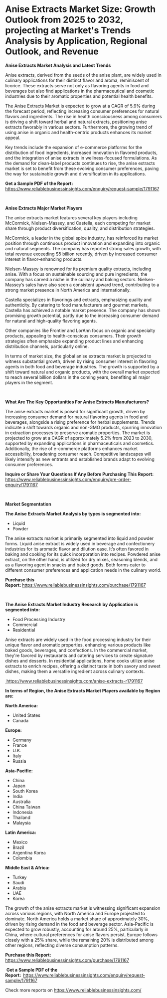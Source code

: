<p><h1>Anise Extracts Market Size: Growth Outlook from 2025 to 2032, projecting at Market's Trends Analysis by Application, Regional Outlook, and Revenue</h1></p><p><strong>Anise Extracts Market Analysis and Latest Trends</strong></p>
<p><p>Anise extracts, derived from the seeds of the anise plant, are widely used in culinary applications for their distinct flavor and aroma, reminiscent of licorice. These extracts serve not only as flavoring agents in food and beverages but also find applications in the pharmaceutical and cosmetic industries due to their aromatic properties and potential health benefits.</p><p>The Anise Extracts Market is expected to grow at a CAGR of 5.9% during the forecast period, reflecting increasing consumer preferences for natural flavors and ingredients. The rise in health consciousness among consumers is driving a shift toward herbal and natural extracts, positioning anise extracts favorably in various sectors. Furthermore, the growing trend of using anise in organic and health-centric products enhances its market appeal.</p><p>Key trends include the expansion of e-commerce platforms for the distribution of food ingredients, increased innovation in flavored products, and the integration of anise extracts in wellness-focused formulations. As the demand for clean-label products continues to rise, the anise extracts market is set to benefit from these evolving consumer preferences, paving the way for sustainable growth and diversification in its applications.</p></p>
<p><strong>Get a Sample PDF of the Report:&nbsp;</strong> <a href="https://www.reliablebusinessinsights.com/enquiry/request-sample/1791167?utm_campaign=2448&utm_medium=2&utm_source=Github&utm_content=ia&utm_term=14022025&utm_id=anise-extracts">https://www.reliablebusinessinsights.com/enquiry/request-sample/1791167</a></p>
<p>&nbsp;</p>
<p><strong>Anise Extracts Major Market Players</strong></p>
<p><p>The anise extracts market features several key players including McCormick, Nielsen-Massey, and Castella, each competing for market share through product diversification, quality, and distribution strategies. </p><p>McCormick, a leader in the global spice industry, has reinforced its market position through continuous product innovation and expanding into organic and natural segments. The company has reported strong sales growth, with total revenue exceeding $5 billion recently, driven by increased consumer interest in flavor-enhancing products.</p><p>Nielsen-Massey is renowned for its premium quality extracts, including anise. With a focus on sustainable sourcing and pure ingredients, the company has carved a niche in the culinary and baking sectors. Nielsen-Massey’s sales have also seen a consistent upward trend, contributing to a strong market presence in North America and internationally.</p><p>Castella specializes in flavorings and extracts, emphasizing quality and authenticity. By catering to food manufacturers and gourmet markets, Castella has achieved a notable market presence. The company has shown promising growth potential, partly due to the increasing consumer demand for natural and high-quality flavoring agents.</p><p>Other companies like Frontier and LorAnn focus on organic and specialty products, appealing to health-conscious consumers. Their growth strategies often emphasize expanding product lines and enhancing distribution channels, particularly online. </p><p>In terms of market size, the global anise extracts market is projected to witness substantial growth, driven by rising consumer interest in flavoring agents in both food and beverage industries. The growth is supported by a shift toward natural and organic products, with the overall market expected to reach several billion dollars in the coming years, benefiting all major players in the segment.</p></p>
<p>&nbsp;</p>
<p><strong>What Are The Key Opportunities For Anise Extracts Manufacturers?</strong></p>
<p><p>The anise extracts market is poised for significant growth, driven by increasing consumer demand for natural flavoring agents in food and beverages, alongside a rising preference for herbal supplements. Trends indicate a shift towards organic and non-GMO products, spurring innovation in extraction processes to preserve aromatic properties. The market is projected to grow at a CAGR of approximately 5.2% from 2023 to 2030, supported by expanding applications in pharmaceuticals and cosmetics. Additionally, the rise of e-commerce platforms enhances market accessibility, broadening consumer reach. Competitive landscapes will likely intensify as new entrants and established brands adapt to evolving consumer preferences.</p></p>
<p><strong>Inquire or Share Your Questions If Any Before Purchasing This Report:</strong> <a href="https://www.reliablebusinessinsights.com/enquiry/pre-order-enquiry/1791167?utm_campaign=2448&utm_medium=2&utm_source=Github&utm_content=ia&utm_term=14022025&utm_id=anise-extracts">https://www.reliablebusinessinsights.com/enquiry/pre-order-enquiry/1791167</a></p>
<p>&nbsp;</p>
<p><strong>Market Segmentation</strong></p>
<p><strong>The Anise Extracts Market Analysis by types is segmented into:</strong></p>
<p><ul><li>Liquid</li><li>Powder</li></ul></p>
<p><p>The anise extracts market is primarily segmented into liquid and powder forms. Liquid anise extract is widely used in beverage and confectionery industries for its aromatic flavor and dilution ease. It’s often favored in baking and cooking for its quick incorporation into recipes. Powdered anise extract, on the other hand, is utilized for dry mixes, seasoning blends, and as a flavoring agent in snacks and baked goods. Both forms cater to different consumer preferences and application needs in the culinary world.</p></p>
<p><strong>Purchase this Report:&nbsp;</strong><a href="https://www.reliablebusinessinsights.com/purchase/1791167?utm_campaign=2448&utm_medium=2&utm_source=Github&utm_content=ia&utm_term=14022025&utm_id=anise-extracts">https://www.reliablebusinessinsights.com/purchase/1791167</a></p>
<p>&nbsp;</p>
<p><strong>The Anise Extracts Market Industry Research by Application is segmented into:</strong></p>
<p><ul><li>Food Processing Industry</li><li>Commercial</li><li>Residential</li></ul></p>
<p><p>Anise extracts are widely used in the food processing industry for their unique flavor and aromatic properties, enhancing various products like baked goods, beverages, and confections. In the commercial market, they're favored by restaurants and catering services to create signature dishes and desserts. In residential applications, home cooks utilize anise extracts to enrich recipes, offering a distinct taste in both savory and sweet dishes, making them a versatile ingredient across culinary contexts.</p></p>
<p><a href="https://www.reliablebusinessinsights.com/anise-extracts-r1791167?utm_campaign=2448&utm_medium=2&utm_source=Github&utm_content=ia&utm_term=14022025&utm_id=anise-extracts">&nbsp;https://www.reliablebusinessinsights.com/anise-extracts-r1791167</a></p>
<p><strong>In terms of Region, the Anise Extracts Market Players available by Region are:</strong></p>
<p>
    <p> <strong> North America: </strong>
        <ul>
            <li>United States</li>
            <li>Canada</li>
        </ul>
        </p> 
    <p> <strong> Europe: </strong>
        <ul>
            <li>Germany</li>
            <li>France</li>
            <li>U.K.</li>
            <li>Italy</li>
            <li>Russia</li>
        </ul>
        </p> 
    <p> <strong> Asia-Pacific: </strong>
        <ul>
            <li>China</li>
            <li>Japan</li>
            <li>South Korea</li>
            <li>India</li>
            <li>Australia</li>
            <li>China Taiwan</li>
            <li>Indonesia</li>
            <li>Thailand</li>
            <li>Malaysia</li>
        </ul>
        </p> 
    <p> <strong> Latin America: </strong>
        <ul>
            <li>Mexico</li>
            <li>Brazil</li>
            <li>Argentina Korea</li>
            <li>Colombia</li>
        </ul>
        </p> 
    <p> <strong> Middle East & Africa: </strong>
        <ul>
            <li>Turkey</li>
            <li>Saudi</li>
            <li>Arabia</li>
            <li>UAE</li>
            <li>Korea</li>
        </ul>
    </p>
    </p>
<p><p>The growth of the anise extracts market is witnessing significant expansion across various regions, with North America and Europe projected to dominate. North America holds a market share of approximately 30%, driven by rising demand in the food and beverage sector. Asia-Pacific is expected to grow robustly, accounting for around 25%, particularly in China, where cultural preferences for anise flavors persist. Europe follows closely with a 25% share, while the remaining 20% is distributed among other regions, reflecting diverse consumption patterns.</p></p>
<p><strong>Purchase this Report: </strong><a href="https://www.reliablebusinessinsights.com/purchase/1791167?utm_campaign=2448&utm_medium=2&utm_source=Github&utm_content=ia&utm_term=14022025&utm_id=anise-extracts">https://www.reliablebusinessinsights.com/purchase/1791167</a></p>
<p>&nbsp;<strong>Get a Sample PDF of the Report:&nbsp;&nbsp;</strong><a href="https://www.reliablebusinessinsights.com/enquiry/request-sample/1791167?utm_campaign=2448&utm_medium=2&utm_source=Github&utm_content=ia&utm_term=14022025&utm_id=anise-extracts">https://www.reliablebusinessinsights.com/enquiry/request-sample/1791167</a></p>
<p><strong></strong></p>
<p>Check more reports on <a href="https://www.reliablebusinessinsights.com/?utm_campaign=2448&utm_medium=2&utm_source=Github&utm_content=ia&utm_term=14022025&utm_id=anise-extracts">https://www.reliablebusinessinsights.com/</a></p>